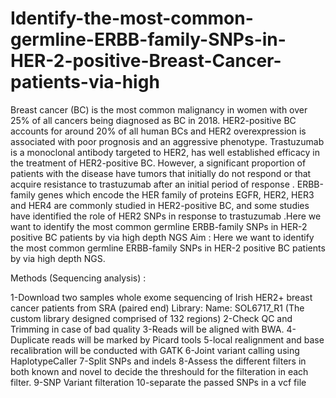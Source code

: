 # Identify-the-most-common-germline-ERBB-family-SNPs-in-HER-2-positive-Breast-Cancer-patients-via-high

Breast cancer (BC) is  the most common malignancy in women with over 25% of all cancers being diagnosed as BC in 2018. HER2-positive BC  accounts for around 20% of all human BCs and  HER2 overexpression is associated with poor prognosis and an aggressive phenotype. Trastuzumab is a monoclonal antibody targeted to HER2, has well established efficacy in the treatment of HER2-positive BC. However, a significant proportion of patients with the disease have tumors that initially do not respond or that acquire resistance to trastuzumab after an initial period of response . ERBB-family genes which encode the HER family of proteins EGFR, HER2, HER3 and HER4 are commonly studied in HER2-positive BC, and some studies have identified the role of HER2 SNPs in response to trastuzumab .Here we want to identify the most common germline ERBB-family SNPs in HER-2 positive BC patients by via high depth NGS
Aim : Here we want to identify the most common germline ERBB-family SNPs in HER-2 positive BC patients by via high depth NGS.

Methods (Sequencing analysis) :

1-Download two samples whole exome sequencing of Irish HER2+ breast cancer patients from SRA (paired end) Library: Name: SOL6717_R1 (The custom library designed comprised of 132 regions)
2-Check QC and Trimming in case of bad quality 
3-Reads will be aligned with BWA.
4-Duplicate reads will be marked by Picard tools
5-local realignment and base recalibration will be conducted with GATK
6-Joint variant calling using HaplotypeCaller
7-Split SNPs and indels
8-Assess the different filters in both known and novel to decide the threshould for the filteration in each filter.
9-SNP Variant filteration
10-separate the passed SNPs in a vcf file
